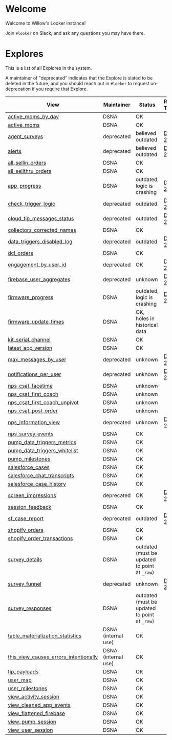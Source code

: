 # Welcome

Welcome to Willow's Looker instance!

Join `#looker` on Slack, and ask any questions you may have there.

# Explores

This is a list of all Explores in the system.

A maintainer of "deprecated" indicates that the Explore is slated to be
deleted in the future, and you should reach out in `#looker` to request
un-deprecation if you require that Explore.

| View | Maintainer | Status | Related Tickets |
| ---- | ---------- | ------ | --------------- |
| [active_moms_by_day](/explore/bigquery/active_moms_by_day) | DSNA | OK | |
| [active_moms](/explore/bigquery/active_moms) | DSNA | OK | |
| [agent_surveys](/explore/bigquery/agent_surveys) | deprecated | believed outdated | [DSA-2059](https://exploramednc7.atlassian.net/browse/DSA-2059) |
| [alerts](/explore/bigquery/alerts) | deprecated | believed outdated | [DSA-2059](https://exploramednc7.atlassian.net/browse/DSA-2059) |
| [all_sellin_orders](/explore/bigquery/all_sellin_orders) | DSNA | OK | |
| [all_sellthru_orders](/explore/bigquery/all_sellthru_orders) | DSNA | OK | |
| [app_progress](/explore/bigquery/app_progress) | DSNA | outdated, logic is crashing | [DSA-2057](https://exploramednc7.atlassian.net/browse/DSA-2057) |
| [check_trigger_logic](/explore/bigquery/check_trigger_logic) | deprecated | outdated | [DSA-2059](https://exploramednc7.atlassian.net/browse/DSA-2059) |
| [cloud_tip_messages_status](/explore/bigquery/cloud_tip_messages_status) | deprecated | outdated | [DSA-2059](https://exploramednc7.atlassian.net/browse/DSA-2059) |
| [collectors_corrected_names](/explore/bigquery/collectors_corrected_names) | DSNA | OK | |
| [data_triggers_disabled_log](/explore/bigquery/data_triggers_disabled_log) | deprecated | outdated | [DSA-2059](https://exploramednc7.atlassian.net/browse/DSA-2059) |
| [dcl_orders](/explore/bigquery/dcl_orders) | DSNA | OK | |
| [engagement_by_user_id](/explore/bigquery/engagement_by_user_id) | deprecated | OK | [DSA-2059](https://exploramednc7.atlassian.net/browse/DSA-2059) |
| [firebase_user_aggregates](/explore/bigquery/firebase_user_aggregates) | deprecated | unknown | [DSA-2059](https://exploramednc7.atlassian.net/browse/DSA-2059) |
| [firmware_progress](/explore/bigquery/firmware_progress) | DSNA | outdated, logic is crashing | [DSA-2058](https://exploramednc7.atlassian.net/browse/DSA-2058) |
| [firmware_update_times](/explore/bigquery/firmware_update_times) | DSNA | OK, holes in historical data | |
| [kit_serial_channel](/explore/bigquery/kit_serial_channel) | DSNA | OK | |
| [latest_app_version](/explore/bigquery/latest_app_version) | DSNA | OK | |
| [max_messages_by_user](/explore/bigquery/max_messages_by_user) | deprecated | unknown | [DSA-2059](https://exploramednc7.atlassian.net/browse/DSA-2059) |
| [notifications_per_user](/explore/bigquery/notifications_per_user) | deprecated | unknown | [DSA-2059](https://exploramednc7.atlassian.net/browse/DSA-2059) |
| [nps_csat_facetime](/explore/bigquery/nps_csat_facetime) | DSNA | unknown | |
| [nps_csat_first_coach](/explore/bigquery/nps_csat_first_coach) | DSNA | unknown | |
| [nps_csat_first_coach_unpivot](/explore/bigquery/nps_csat_first_coach_unpivot) | DSNA | unknown | |
| [nps_csat_post_order](/explore/bigquery/nps_csat_post_order) | DSNA | unknown | |
| [nps_information_view](/explore/bigquery/nps_information_view) | deprecated | unknown | [DSA-2059](https://exploramednc7.atlassian.net/browse/DSA-2059) |
| [nps_survey_events](/explore/bigquery/nps_survey_events) | DSNA | OK | |
| [pump_data_triggers_metrics](/explore/bigquery/pump_data_triggers_metrics) | DSNA | OK | |
| [pump_data_triggers_whitelist](/explore/bigquery/pump_data_triggers_whitelist) | DSNA | OK | |
| [pump_milestones](/explore/bigquery/pump_milestones) | DSNA | OK | |
| [salesforce_cases](/explore/bigquery/salesforce_cases) | DSNA | OK | |
| [salesforce_chat_transcripts](/explore/bigquery/salesforce_chat_transcripts) | DSNA | OK | |
| [salesforce_case_history](/explore/bigquery/salesforce_case_history) | DSNA | OK | |
| [screen_impressions](/explore/bigquery/screen_impressions) | deprecated | OK | [DSA-2059](https://exploramednc7.atlassian.net/browse/DSA-2059) |
| [session_feedback](/explore/bigquery/session_feedback) | DSNA | OK | |
| [sf_case_report](/explore/bigquery/sf_case_report) | deprecated | outdated | [DSA-2059](https://exploramednc7.atlassian.net/browse/DSA-2059) |
| [shopify_orders](/explore/bigquery/order_update_pii) | DSNA | OK | |
| [shopify_order_transactions](/explore/bigquery/shopify_order_transactions) | DSNA | OK | |
| [survey_details](/explore/bigquery/survey_details) | DSNA | outdated (must be updated to point at `_raw`) | |
| [survey_funnel](/explore/bigquery/survey_funnel) | deprecated | unknown | [DSA-2059](https://exploramednc7.atlassian.net/browse/DSA-2059) |
| [survey_responses](/explore/bigquery/survey_responses) | DSNA | outdated (must be updated to point at `_raw`) | |
| [table_materialization_statistics](/explore/bigquery/table_materialization_statistics) | DSNA (internal use) | OK | |
| [this_view_causes_errors_intentionally](/explore/bigquery/this_view_causes_errors_intentionally) | DSNA (internal use) | OK | |
| [tip_payloads](/explore/bigquery/tip_payloads) | DSNA | OK | |
| [user_map](/explore/bigquery/user_map) | DSNA | OK | |
| [user_milestones](/explore/bigquery/user_milestones) | DSNA | OK | |
| [view_activity_session](/explore/bigquery/view_activity_session) | DSNA | OK | |
| [view_cleaned_app_events](/explore/bigquery/view_cleaned_app_events) | DSNA | OK | |
| [view_flattened_firebase](/explore/bigquery/view_flattened_firebase) | DSNA | OK | |
| [view_pump_session](/explore/bigquery/view_pump_session) | DSNA | OK | |
| [view_user_session](/explore/bigquery/view_user_session) | DSNA | OK | |
